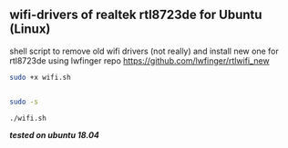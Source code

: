 ## wifi-drivers of realtek rtl8723de for Ubuntu (Linux)
shell script to remove old wifi drivers (not really) and install new one for  rtl8723de using lwfinger repo https://github.com/lwfinger/rtlwifi_new   
```sh
sudo +x wifi.sh
```

```sh

sudo -s
```

```sh
./wifi.sh
```

<strong><em>tested on ubuntu 18.04 </em></strong>
